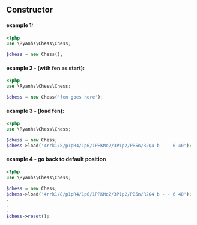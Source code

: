 ## Constructor

#### example 1:
```php
<?php
use \Ryanhs\Chess\Chess;

$chess = new Chess();
```

#### example 2 - (with fen as start):
```php
<?php
use \Ryanhs\Chess\Chess;

$chess = new Chess('fen goes here');
```

#### example 3 - (load fen):
```php
<?php
use \Ryanhs\Chess\Chess;

$chess = new Chess;
$chess->load('4rrk1/8/p1pR4/1p6/1PPKNq2/3P1p2/PB5n/R2Q4 b - - 6 40');
```

#### example 4 - go back to default position
```php
<?php
use \Ryanhs\Chess\Chess;

$chess = new Chess;
$chess->load('4rrk1/8/p1pR4/1p6/1PPKNq2/3P1p2/PB5n/R2Q4 b - - 6 40');
.
.
.
$chess->reset();
```

